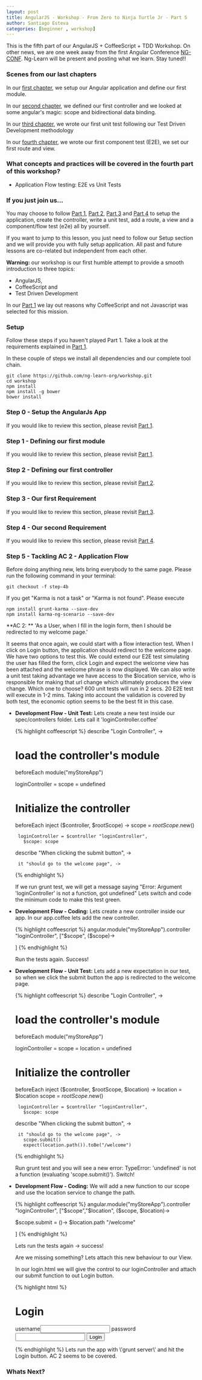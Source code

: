 ```yaml
---
layout: post
title: AngularJS - Workshop - From Zero to Ninja Turtle Jr - Part 5
author: Santiago Esteva
categories: [beginner , workshop]
---
```


This is the fifth part of our AngularJS + CoffeeScript + TDD Workshop.
On other news, we are one week away from the first Angular Conference <a href="http://ng-conf.org/" target="_blank">NG-CONF</a>.
Ng-Learn will be present and posting what we learn.
Stay tuned!!


### Scenes from our last chapters
In our [first chapter][1], we setup our Angular application and define our first module.

In our [second chapter][2], we defined our first controller and we looked at some angular\'s magic: scope and bidirectional data binding.

In our [third chapter][3], we wrote our first unit test following our Test Driven Development methodology

In our [fourth chapter][4], we wrote our first component test (E2E), we set our first route and view.

### What concepts and practices will be covered in the fourth part of this workshop?

- Application Flow testing: E2E vs Unit Tests

### If you just join us...
You may choose to follow [Part 1][1], [Part 2][2], [Part 3][3] and [Part 4][4] to setup the application, create the controller, write a unit test, add a route, a view and a component/flow test (e2e) all by yourself.

If you want to jump to this lesson, you just need to follow our Setup section and we will provide you with fully setup application.
All past and future lessons are co-related but independent from each other.

**Warning:** our workshop is our first humble attempt to provide a smooth introduction to three topics:
- AngularJS,
- CoffeeScript and
- Test Driven Development

In our [Part 1][1] we lay out reasons why CoffeeScript and not Javascript was selected for this mission.

### Setup
Follow these steps if you haven\'t played Part 1. Take a look at the requirements explained in [Part 1][1].

In these couple of steps we install all dependencies and our complete tool chain.

    git clone https://github.com/ng-learn-org/workshop.git
    cd workshop
    npm install
    npm install -g bower
    bower install



### Step 0 - Setup the AngularJs App
If you would like to review this section, please revisit [Part 1][1].

### Step 1 - Defining our first module
If you would like to review this section, please revisit [Part 1][1].

### Step 2 - Defining our first controller
If you would like to review this section, please revisit [Part 2][2].

### Step 3 - Our first Requirement
If you would like to review this section, please revisit [Part 3][3].

### Step 4 - Our second Requirement
If you would like to review this section, please revisit [Part 4][4].

### Step 5 - Tackling AC 2 - Application Flow

Before doing anything new, lets bring everybody to the same page. Please run the following command in your terminal:

    git checkout -f step-4b

If you get \"Karma is not a task\" or "Karma is not found". Please execute

    npm install grunt-karma --save-dev
    npm install karma-ng-scenario --save-dev

**AC 2: ** \'As a User, when I fill in the login form, then I should be redirected to my welcome page.\'

 It seems that once again, we could start with a flow interaction test. When I click on Login button, the application should redirect to the welcome page.
 We have two options to test this. We could extend our E2E test simulating the user has filled the form, click Login and expect the welcome view has been attached and the welcome phrase is now displayed.
 We can also write a unit test taking advantage we have access to the $location service, who is responsible for making that url change which ultimately produces the view change.
 Which one to choose? 600 unit tests will run in 2 secs. 20 E2E test will execute in 1-2 mins. Taking into account the validation is covered by both test, the economic option seems to be the best fit in this case.

 - **Development Flow - Unit Test:** Lets create a new test inside our spec/controllers folder. Lets call it \'loginController.coffee\'

    {% highlight coffeescript %}
    describe "Login Controller", ->

      # load the controller's module
      beforeEach module("myStoreApp")

      loginController = scope = undefined

      # Initialize the controller
      beforeEach inject ($controller, $rootScope) ->
        scope = $rootScope.$new()

        loginController = $controller "loginController",
          $scope: scope

      describe "When clicking the submit button", ->

        it "should go to the welcome page", ->
    {% endhighlight %}


   If we run grunt test, we will get a message saying \"Error: Argument \'loginController\' is not a function, got undefined\" Lets switch and code the minimum code to make this test green.

 - **Development Flow - Coding:** Lets create a new controller inside our app. In our app.coffee lets add the new controller.

    {% highlight coffeescript %}
    angular.module("myStoreApp").controller "loginController", ["$scope", ($scope)->

    ]
    {% endhighlight %}

   Run the tests again. Success!

 - **Development Flow - Unit Test:** Lets add a new expectation in our test, so when we click the submit button the app is redirected to the welcome page.

    {% highlight coffeescript %}
    describe "Login Controller", ->

      # load the controller's module
      beforeEach module("myStoreApp")

      loginController = scope = location = undefined

      # Initialize the controller
      beforeEach inject ($controller, $rootScope, $location) ->
        location = $location
        scope = $rootScope.$new()

        loginController = $controller "loginController",
          $scope: scope

      describe "When clicking the submit button", ->

        it "should go to the welcome page", ->
          scope.submit()
          expect(location.path()).toBe("/welcome")
    {% endhighlight %}

   Run grunt test and you will see a new error: TypeError: \'undefined\' is not a function (evaluating \'scope.submit()\'). Switch!

 - **Development Flow - Coding:** We will add a new function to our scope and use the location service to change the path.

    {% highlight coffeescript %}
    angular.module("myStoreApp").controller "loginController", ["$scope","$location", ($scope, $location)->

      $scope.submit = ()->
        $location.path "/welcome"

    ]
    {% endhighlight %}

   Lets run the tests again -> success!

   Are we missing something? Lets attach this new behaviour to our View.

   In our login.html we will give the control to our loginController and attach our submit function to out Login button.

    {% highlight html %}
    <div ng-controller="loginController">
        <h1>Login</h1>
        <form>
            <label>username</label><input name="username">
            <label>password</label><input name="password">
            <button ng-click="submit()">Login</button>
        </form>
    </div>
    {% endhighlight %}
   Lets run the app with \'grunt server\' and hit the Login button. AC 2 seems to be covered.

### Whats Next?



[1]: http://ng-learn.org/2013/11/AngularJS_Workshop_From_Zero_To_Ninja_Turtle_Jr/
[2]: http://ng-learn.org/2013/11/AngularJS_Workshop_From_Zero_To_Ninja_Jr_Part_2/
[3]: http://ng-learn.org/2013/12/AngularJS_Workshop_From_Zero_To_Ninja_Jr_Part3/
[4]: http://ng-learn.org/2013/12/AngularJS_Workshop_From_Zero_To_Ninja_Jr_Part4/